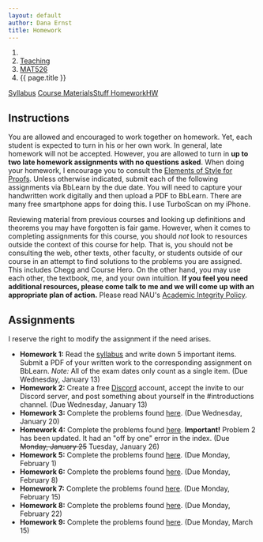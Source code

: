 ```yaml
---
layout: default
author: Dana Ernst
title: Homework
---
```


<ol class="breadcrumb">
  <li><a href="/"><i class="fa fa-home"></i></a></li>
  <li><a href="/teaching/">Teaching</a></li>
  <li><a href="/teaching/mat526s21">MAT526</a></li>
  <li class="active">{{ page.title }}</li>
</ol>

<div class="row">
<div class="col-xs-12">
<div class="btn-group btn-group-justified">
<a class="btn btn-default btn-success" href="{{site.baseurl}}/teaching/mat526s21/syllabus/">Syllabus</a>
<a class="btn btn-default btn-primary" href="{{site.baseurl}}/teaching/mat526s21/materials/">
<span class="hidden-xs">Course Materials</span><span class="visible-xs">Stuff</span>
</a>
<a class="btn btn-default btn-warning" href="{{site.baseurl}}/teaching/mat526s21/homework/">
<span class="hidden-xs">Homework</span><span class="visible-xs">HW</span>
</a>
<!-- <a class="btn btn-default btn-info" href="{{site.baseurl}}/teaching/mat526s21/journal/">Journal</a> -->
</div>
</div>
</div>

## Instructions ##
You are allowed and encouraged to work together on homework. Yet, each student is expected to turn in his or her own work. In general, late homework will not be accepted. However, you are allowed to turn in **up to two late homework assignments with no questions asked**. When doing your homework, I encourage you to consult the [Elements of Style for Proofs]({{site.baseurl}}/teaching/ElementsOfStyle.pdf). Unless otherwise indicated, submit each of the following assignments via BbLearn by the due date. You will need to capture your handwritten work digitally and then upload a PDF to BbLearn. There are many free smartphone apps for doing this. I use TurboScan on my iPhone.

Reviewing material from previous courses and looking up definitions and theorems you may have forgotten is fair game. However, when it comes to completing assignments for this course, you should *not* look to resources outside the context of this course for help.  That is, you should not be consulting the web, other texts, other faculty, or students outside of our course in an attempt to find solutions to the problems you are assigned.  This includes Chegg and Course Hero. On the other hand, you may use each other, the textbook, me, and your own intuition. **If you feel you need additional resources, please come talk to me and we will come up with an appropriate plan of action.** Please read NAU's [Academic Integrity Policy](https://www5.nau.edu/policies/Client/Details/828?whoIsLooking=Students&pertainsTo=All&sortDirection=Ascending&page=1).

## Assignments ##
I reserve the right to modify the assignment if the need arises.  

- **Homework 1:** Read the [syllabus]({{site.baseurl}}/teaching/mat526s21/syllabus/) and write down 5 important items. Submit a PDF of your written work to the corresponding assignment on BbLearn. *Note:*  All of the exam dates only count as a single item.  (Due Wednesday, January 13)
- **Homework 2:** Create a free [Discord](http://discord.com) account, accept the invite to our Discord server, and post something about yourself in the #introductions channel. (Due Wednesday, January 13)
- **Homework 3:** Complete the problems found [here]({{site.baseurl}}/teaching/mat526s21/526HW3.pdf). (Due Wednesday, January 20)
- **Homework 4:** Complete the problems found [here]({{site.baseurl}}/teaching/mat526s21/526HW4.pdf). **Important!** Problem 2 has been updated.  It had an "off by one" error in the index. (Due <s>Monday, January 25</s> Tuesday, January 26)
- **Homework 5:** Complete the problems found [here]({{site.baseurl}}/teaching/mat526s21/526HW5.pdf). (Due Monday, February 1)
- **Homework 6:** Complete the problems found [here]({{site.baseurl}}/teaching/mat526s21/526HW6.pdf). (Due Monday, February 8)
- **Homework 7:** Complete the problems found [here]({{site.baseurl}}/teaching/mat526s21/526HW7.pdf). (Due Monday, February 15)
- **Homework 8:** Complete the problems found [here]({{site.baseurl}}/teaching/mat526s21/526HW8.pdf). (Due Monday, February 22)
- **Homework 9:** Complete the problems found [here]({{site.baseurl}}/teaching/mat526s21/526HW9.pdf). (Due Monday, March 15)
